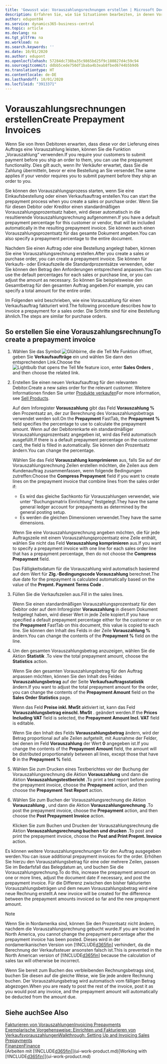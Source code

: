 ```yaml
---
title: 'Gewusst wie: Vorauszahlungsrechnungen erstellen | Microsoft Docs'
description: Erfahren Sie, wie Sie Situationen bearbeiten, in denen Vorauszahlung gefordert wird, oder Ihr Kreditor dies fordert.
author: edupont04
ms.service: dynamics365-business-central
ms.topic: article
ms.devlang: na
ms.tgt_pltfrm: na
ms.workload: na
ms.search.keywords: ''
ms.date: 10/01/2020
ms.author: edupont
ms.openlocfilehash: 57284dc738ba35c9865bd25f9c180827d4c59c94
ms.sourcegitcommit: ddbb5cede750df1baba4b3eab8fbed6744b5b9d6
ms.translationtype: HT
ms.contentlocale: de-DE
ms.lasthandoff: 10/01/2020
ms.locfileid: "3913371"
---
```

# <a name="create-prepayment-invoices"></a><span data-ttu-id="a639d-103">Vorauszahlungsrechnungen erstellen</span><span class="sxs-lookup"><span data-stu-id="a639d-103">Create Prepayment Invoices</span></span>

<span data-ttu-id="a639d-104">Wenn Sie von Ihren Debitoren erwarten, dass diese vor der Lieferung eines Auftrags eine Vorauszahlung leisten, können Sie die Funktion „Vorauszahlung“ verwenden.</span><span class="sxs-lookup"><span data-stu-id="a639d-104">If you require your customers to submit payment before you ship an order to them, you can use the prepayment functionality.</span></span> <span data-ttu-id="a639d-105">Dies gilt auch, wenn Ihr Verkäufer erwartet, dass Sie die Zahlung übermitteln, bevor er eine Bestellung an Sie versendet.</span><span class="sxs-lookup"><span data-stu-id="a639d-105">The same applies if your vendor requires you to submit payment before they ship an order to you.</span></span>  

<span data-ttu-id="a639d-106">Sie können den Vorauszahlungsprozess starten, wenn Sie eine Einkaufsbestellung oder einen Verkaufsauftrag erstellen.</span><span class="sxs-lookup"><span data-stu-id="a639d-106">You can start the prepayment process when you create a sales or purchase order.</span></span> <span data-ttu-id="a639d-107">Wenn Sie für diesen Debitor oder Kreditor einen standardmäßigen Vorauszahlungsprozentsatz haben, wird dieser automatisch in die resultierende Vorauszahlungsrechnung aufgenommen.</span><span class="sxs-lookup"><span data-stu-id="a639d-107">If you have a default prepayment percentage for this customer or vendor, that will be included automatically in the resulting prepayment invoice.</span></span> <span data-ttu-id="a639d-108">Sie können auch einen Vorauszahlungsprozentsatz für das gesamte Dokument angeben.</span><span class="sxs-lookup"><span data-stu-id="a639d-108">You can also specify a prepayment percentage to the entire document.</span></span>

<span data-ttu-id="a639d-109">Nachdem Sie einen Auftrag oder eine Bestellung angelegt haben, können Sie eine Vorauszahlungsrechnung erstellen.</span><span class="sxs-lookup"><span data-stu-id="a639d-109">After you create a sales or purchase order, you can create a prepayment invoice.</span></span> <span data-ttu-id="a639d-110">Sie können für Verkaufs- oder Einkaufszeile die Standardprozentsätze verwenden, oder Sie können den Betrag den Anforderungen entsprechend anpassen.</span><span class="sxs-lookup"><span data-stu-id="a639d-110">You can use the default percentages for each sales or purchase line, or you can adjust the amount as necessary.</span></span> <span data-ttu-id="a639d-111">So können Sie beispielsweise den Gesamtbetrag für den gesamten Auftrag angeben.</span><span class="sxs-lookup"><span data-stu-id="a639d-111">For example, you can specify a total amount for the entire order.</span></span>  

<span data-ttu-id="a639d-112">Im Folgenden wird beschrieben, wie eine Vorauszahlung für einen Verkaufsauftrag fakturiert wird.</span><span class="sxs-lookup"><span data-stu-id="a639d-112">The following procedure describes how to invoice a prepayment for a sales order.</span></span> <span data-ttu-id="a639d-113">Die Schritte sind für eine Bestellung ähnlich.</span><span class="sxs-lookup"><span data-stu-id="a639d-113">The steps are similar for purchase orders.</span></span>  

## <a name="to-create-a-prepayment-invoice"></a><span data-ttu-id="a639d-114">So erstellen Sie eine Vorauszahlungsrechnung</span><span class="sxs-lookup"><span data-stu-id="a639d-114">To create a prepayment invoice</span></span>

1. <span data-ttu-id="a639d-115">Wählen Sie das Symbol ![Glühbirne, die die Tell Me Funktion öffnet](media/ui-search/search_small.png "Was möchten Sie tun?"), geben Sie **Verkaufsaufträge** ein und wählen Sie dann den entsprechenden Link.</span><span class="sxs-lookup"><span data-stu-id="a639d-115">Choose the ![Lightbulb that opens the Tell Me feature](media/ui-search/search_small.png "Tell me what you want to do") icon, enter **Sales Orders** , and then choose the related link.</span></span>  
2. <span data-ttu-id="a639d-116">Erstellen Sie einen neuen Verkaufsauftrag für den relevanten Debitor.</span><span class="sxs-lookup"><span data-stu-id="a639d-116">Create a new sales order for the relevant customer.</span></span> <span data-ttu-id="a639d-117">Weitere Informationen finden Sie unter [Produkte verkaufen](sales-how-sell-products.md)</span><span class="sxs-lookup"><span data-stu-id="a639d-117">For more information, see [Sell Products](sales-how-sell-products.md).</span></span>  

    <span data-ttu-id="a639d-118">Auf dem Inforegister **Vorauszahlung** gibt das Feld **Vorauszahlung %** den Prozentsatz an, der zur Berechnung des Vorauszahlungsbetrags verwendet werden soll.</span><span class="sxs-lookup"><span data-stu-id="a639d-118">On the **Prepayment** FastTab, the **Prepayment %** field specifies the percentage to use to calculate the prepayment amount.</span></span> <span data-ttu-id="a639d-119">Wenn auf der Debitorenkarte ein standardmäßiger Vorauszahlungsprozentsatz angegeben ist, wird das Feld automatisch ausgefüllt.</span><span class="sxs-lookup"><span data-stu-id="a639d-119">If there is a default prepayment percentage on the customer card, the field is filled in automatically.</span></span> <span data-ttu-id="a639d-120">Sie können den Prozentsatz ändern.</span><span class="sxs-lookup"><span data-stu-id="a639d-120">You can change the percentage.</span></span> <!--This percentage is applied to lines where the item on that line does not already specify a prepayment percentage. The prepayment percentage is only copied from the header to lines that do not copy the default prepayment percentage from the item.-->  

    <span data-ttu-id="a639d-121">Wählen Sie das Feld **Vorauszahlung komprimieren** aus, falls Sie auf der Vorauszahlungsrechnung Zeilen erstellen möchten, die Zeilen aus dem Kundenauftrag zusammenfassen, wenn folgende Bedingungen zutreffen:</span><span class="sxs-lookup"><span data-stu-id="a639d-121">Choose the **Compress Prepayment** field if you want to create lines on the prepayment invoice that combine lines from the sales order if:</span></span>  

    - <span data-ttu-id="a639d-122">Es wird das gleiche Sachkonto für Vorauszahlungen verwendet, wie unter "Buchungsmatrix Einrichtung" festgelegt.</span><span class="sxs-lookup"><span data-stu-id="a639d-122">They have the same general ledger account for prepayments as determined by the general posting setup.</span></span>  
    - <span data-ttu-id="a639d-123">Es werden die gleichen Dimensionen verwendet.</span><span class="sxs-lookup"><span data-stu-id="a639d-123">They have the same dimensions.</span></span>  

    <span data-ttu-id="a639d-124">Wenn Sie eine Vorauszahlungsrechnung angeben möchten, die für jede Auftragszeile mit einem Vorauszahlungsprozentsatz eine Zeile enthält, wählen Sie nicht das Feld **Vorauszahlung komprimieren** aus.</span><span class="sxs-lookup"><span data-stu-id="a639d-124">If you want to specify a prepayment invoice with one line for each sales order line that has a prepayment percentage, then do not choose the **Compress Prepayment** field.</span></span>  

    <span data-ttu-id="a639d-125">Das Fälligkeitsdatum für die Vorauszahlung wird automatisch basierend auf dem Wert für **Zlg.-Bedingungscode Vorauszahlung** berechnet.</span><span class="sxs-lookup"><span data-stu-id="a639d-125">The due date for the prepayment is calculated automatically based on the value of the **Prepmt. Payment Terms Code** .</span></span>

3. <span data-ttu-id="a639d-126">Füllen Sie die Verkaufszeilen aus.</span><span class="sxs-lookup"><span data-stu-id="a639d-126">Fill in the sales lines.</span></span>  

    <span data-ttu-id="a639d-127">Wenn Sie einen standardmäßigen Vorauszahlungsprozentsatz für den Debitor oder auf dem Inforegister **Vorauszahlung** in diesem Dokument festgelegt haben, wird dieser Wert in jede Zeile kopiert.</span><span class="sxs-lookup"><span data-stu-id="a639d-127">If you have specified a default prepayment percentage either for the customer or on the **Prepayment** FastTab on this document, this value is copied to each line.</span></span> <span data-ttu-id="a639d-128">Sie können den Inhalt des Felds  in der Zeile **Vorauszahlung %** ändern.</span><span class="sxs-lookup"><span data-stu-id="a639d-128">You can change the contents of the **Prepayment %** field on the line.</span></span>  

4. <span data-ttu-id="a639d-129">Um den gesamten Vorauszahlungsbetrag anzuzeigen, wählen Sie die Aktion **Statistik** .</span><span class="sxs-lookup"><span data-stu-id="a639d-129">To view the total prepayment amount, choose the **Statistics** action.</span></span>

    <span data-ttu-id="a639d-130">Wenn Sie den gesamten Vorauszahlungsbetrag für den Auftrag anpassen möchten, können Sie den Inhalt des Feldes **Vorauszahlungsbetrag** auf der Seite **Verkaufsauftragsstatistik** ändern.</span><span class="sxs-lookup"><span data-stu-id="a639d-130">If you want to adjust the total prepayment amount for the order, you can change the contents of the **Prepayment Amount** field on the **Sales Order Statistics** page.</span></span>  

    <span data-ttu-id="a639d-131">Wenn das Feld **Preise inkl. MwSt** aktiviert ist, kann das Feld **Vorauszahlungsbetrag einschl. MwSt** . geändert werden.</span><span class="sxs-lookup"><span data-stu-id="a639d-131">If the **Prices Including VAT** field is selected, the **Prepayment Amount Incl. VAT** field is editable.</span></span>  

    <span data-ttu-id="a639d-132">Wenn Sie den Inhalt des Felds **Vorauszahlungsbetrag** ändern, wird der Betrag proportional auf alle Zeilen aufgeteilt, mit Ausnahme der Felder, bei denen im Feld **Vorauszahlung** der Wert **0** angegeben ist.</span><span class="sxs-lookup"><span data-stu-id="a639d-132">If you change the contents of the **Prepayment Amount** field, the amount will be distributed proportionately between all lines, except those that have **0** in the **Prepayment %** field.</span></span>  

5. <span data-ttu-id="a639d-133">Wählen Sie zum Drucken eines Testberichtes vor der Buchung der Vorauszahlungsrechnung die Aktion **Vorauszahlung** und dann die Aktion **Vorauszahlungstestbericht** .</span><span class="sxs-lookup"><span data-stu-id="a639d-133">To print a test report before posting the prepayment invoice, choose the **Prepayment** action, and then choose the **Prepayment Test Report** action.</span></span>  
6. <span data-ttu-id="a639d-134">Wählen Sie zum Buchen der Vorauszahlungsrechnung die Aktion **Vorauszahlung** , und dann die Aktion **Vorauszahlungsrechnung** .</span><span class="sxs-lookup"><span data-stu-id="a639d-134">To post the prepayment invoice, choose the **Prepayment** action, and then choose the **Post Prepayment Invoice** action.</span></span>  

    <span data-ttu-id="a639d-135">Klicken Sie zum Buchen und Drucken der Vorauszahlungsrechnung die Aktion **Vorauszahlungsrechnung buchen und drucken** .</span><span class="sxs-lookup"><span data-stu-id="a639d-135">To post and print the prepayment invoice, choose the **Post and Print Prepmt. Invoice** action.</span></span>  

<span data-ttu-id="a639d-136">Es können weitere Vorauszahlungsrechnungen für den Auftrag ausgegeben werden.</span><span class="sxs-lookup"><span data-stu-id="a639d-136">You can issue additional prepayment invoices for the order.</span></span> <span data-ttu-id="a639d-137">Erhöhen Sie hierzu den Vorauszahlungsbetrag für eine oder mehrere Zeilen, passen Sie im Bedarfsfall das Belegdatum an, und buchen Sie die Vorauszahlungsrechnung.</span><span class="sxs-lookup"><span data-stu-id="a639d-137">To do this, increase the prepayment amount on one or more lines, adjust the document date if necessary, and post the prepayment invoice.</span></span> <span data-ttu-id="a639d-138">Für die Differenz zwischen den bisher fakturierten Vorauszahlungsbeträgen und dem neuen Vorauszahlungsbetrag wird eine neue Rechnung erstellt.</span><span class="sxs-lookup"><span data-stu-id="a639d-138">A new invoice will be created for the difference between the prepayment amounts invoiced so far and the new prepayment amount.</span></span>  

> [!NOTE]  
> <span data-ttu-id="a639d-139">Wenn Sie in Nordamerika sind, können Sie den Prozentsatz nicht ändern, nachdem die Vorauszahlungsrechnung gebucht wurde.</span><span class="sxs-lookup"><span data-stu-id="a639d-139">If you are located in North America, you cannot change the prepayment percentage after the prepayment invoice has been posted.</span></span> <span data-ttu-id="a639d-140">Dieses wird in der nordamerikanischen Version von [!INCLUDE[d365fin](includes/d365fin_md.md)] verhindert, da die Berechnung der Verkaufssteuer ansonsten falsch ist.</span><span class="sxs-lookup"><span data-stu-id="a639d-140">This is prevented in the North American version of [!INCLUDE[d365fin](includes/d365fin_md.md)] because the calculation of sales tax will otherwise be incorrect.</span></span>  

 <span data-ttu-id="a639d-141">Wenn Sie bereit zum Buchen des verbleibenden Rechnungsbetrags sind, buchen Sie diesen auf die gleiche Weise, wie Sie jede andere Rechnung buchen. Der Vorauszahlungsbetrag wird automatisch vom fälligen Betrag abgezogen.</span><span class="sxs-lookup"><span data-stu-id="a639d-141">When you are ready to post the rest of the invoice, post it as you would post any invoice, and the prepayment amount will automatically be deducted from the amount due.</span></span>  

## <a name="see-also"></a><span data-ttu-id="a639d-142">Siehe auch</span><span class="sxs-lookup"><span data-stu-id="a639d-142">See Also</span></span>

[<span data-ttu-id="a639d-143">Fakturieren von Vorauszahlungen</span><span class="sxs-lookup"><span data-stu-id="a639d-143">Invoicing Prepayments</span></span>](finance-invoice-prepayments.md)  
[<span data-ttu-id="a639d-144">Exemplarische Vorgehensweise: Einrichten und Fakturieren von Verkaufsvorauszahlungen</span><span class="sxs-lookup"><span data-stu-id="a639d-144">Walkthrough: Setting Up and Invoicing Sales Prepayments</span></span>](walkthrough-setting-up-and-invoicing-sales-prepayments.md)  
[<span data-ttu-id="a639d-145">Finanzen</span><span class="sxs-lookup"><span data-stu-id="a639d-145">Finance</span></span>](finance.md)  
<span data-ttu-id="a639d-146">[Arbeiten mit [!INCLUDE[d365fin](includes/d365fin_md.md)]](ui-work-product.md)</span><span class="sxs-lookup"><span data-stu-id="a639d-146">[Working with [!INCLUDE[d365fin](includes/d365fin_md.md)]](ui-work-product.md)</span></span>
